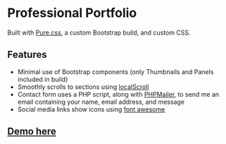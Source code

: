 # Professional Portfolio

Built with [Pure.css](http://purecss.io), a custom Bootstrap build, and custom CSS.

## Features
* Minimal use of Bootstrap components (only Thumbnails and Panels included in build)
* Smoothly scrolls to sections using [localScroll](https://github.com/flesler/jquery.localScroll)
* Contact form uses a PHP script, along with [PHPMailer](https://github.com/PHPMailer/PHPMailer), to send me an email containing your name, email address, and message
* Social media links show icons using [font awesome](https://fortawesome.github.io/Font-Awesome/)

## [Demo here](http://kdavidmoore.com)